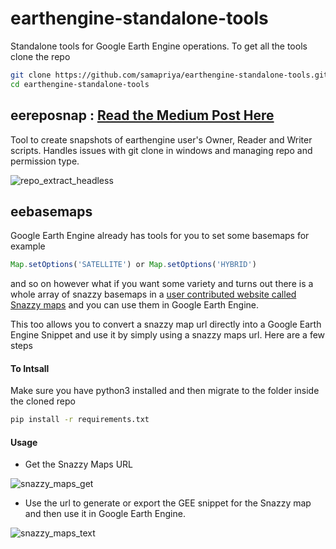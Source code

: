 # earthengine-standalone-tools
Standalone tools for Google Earth Engine operations. To get all the tools clone the repo

```bash
git clone https://github.com/samapriya/earthengine-standalone-tools.git
cd earthengine-standalone-tools
```

## eereposnap : [Read the Medium Post Here](https://medium.com/@samapriyaroy/getting-git-right-on-google-earth-engine-e853f6551889)
Tool to create snapshots of earthengine user's Owner, Reader and Writer scripts. Handles issues with git clone in windows and managing repo and permission type.

![repo_extract_headless](https://user-images.githubusercontent.com/6677629/75488708-d440f680-597e-11ea-8590-7d2ee4a90f0d.gif)

## eebasemaps
Google Earth Engine already has tools for you to set some basemaps for example

```js
Map.setOptions('SATELLITE') or Map.setOptions('HYBRID')
```

and so on however what if you want some variety and turns out there is a whole array of snazzy basemaps in a [user contributed website called Snazzy maps](https://snazzymaps.com/) and you can use them in Google Earth Engine. 

This too allows you to convert a snazzy map url directly into a Google Earth Engine Snippet and use it by simply using a snazzy maps url. Here are a few steps

#### To Intsall 
Make sure you have python3 installed and then migrate to the folder inside the cloned repo

```bash
pip install -r requirements.txt
```

#### Usage
* Get the Snazzy Maps URL

![snazzy_maps_get](https://user-images.githubusercontent.com/6677629/91254262-e46c3f80-e72f-11ea-8e66-e16025d46bb4.gif)

* Use the url to generate or export the GEE snippet for the Snazzy map and then use it in Google Earth Engine.

![snazzy_maps_text](https://user-images.githubusercontent.com/6677629/91254270-ecc47a80-e72f-11ea-97d1-a96695473edc.gif)

